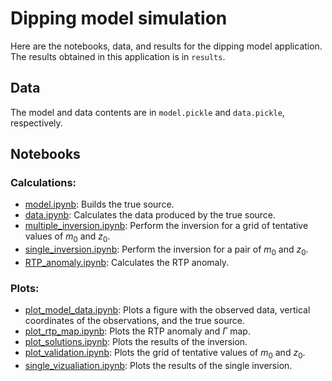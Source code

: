 # Dipping model simulation

Here are the notebooks, data, and results for the dipping model application.
The results obtained in this application is in `results`.

## Data

The model and data contents are in `model.pickle` and `data.pickle`, respectively.


## Notebooks

### Calculations:

* [model.ipynb](http://nbviewer.jupyter.org/github/pinga-lab/magnetic-radial-inversion/blob/master/code/dipping/model.ipynb):
  Builds the true source.
* [data.ipynb](http://nbviewer.jupyter.org/github/pinga-lab/magnetic-radial-inversion/blob/master/code/dipping/data.ipynb):
  Calculates the data produced by the true source.
* [multiple_inversion.ipynb](http://nbviewer.jupyter.org/github/pinga-lab/magnetic-radial-inversion/blob/master/code/dipping/multiple_inversion.ipynb):
  Perform the inversion for a grid of tentative values of $m_0$ and $z_0$.
* [single_inversion.ipynb](http://nbviewer.jupyter.org/github/pinga-lab/magnetic-radial-inversion/blob/master/code/dipping/single_inversion.ipynb):
  Perform the inversion for a pair of $m_0$ and $z_0$.
* [RTP_anomaly.ipynb](http://nbviewer.jupyter.org/github/pinga-lab/magnetic-radial-inversion/blob/master/code/dipping/RTP_anomaly.ipynb):
  Calculates the RTP anomaly.


### Plots:

* [plot_model_data.ipynb](http://nbviewer.jupyter.org/github/pinga-lab/magnetic-radial-inversion/blob/master/code/dipping/plot_model_data.ipynb):
  Plots a figure with the observed data, vertical coordinates of the observations,
and the true source.
* [plot_rtp_map.ipynb](http://nbviewer.jupyter.org/github/pinga-lab/magnetic-radial-inversion/blob/master/code/dipping/plot_rtp_map.ipynb):
  Plots the RTP anomaly and $\Gamma$ map.
* [plot_solutions.ipynb](http://nbviewer.jupyter.org/github/pinga-lab/magnetic-radial-inversion/blob/master/code/dipping/plot_solutions.ipynb):
  Plots the results of the inversion.
* [plot_validation.ipynb](http://nbviewer.jupyter.org/github/pinga-lab/magnetic-radial-inversion/blob/master/code/dipping/plot_validation.ipynb):
  Plots the grid of tentative values of $m_0$ and $z_0$.
* [single_vizualiation.ipynb](http://nbviewer.jupyter.org/github/pinga-lab/magnetic-radial-inversion/blob/master/code/dipping/single_vizualiation.ipynb):
  Plots the results of the single inversion.

